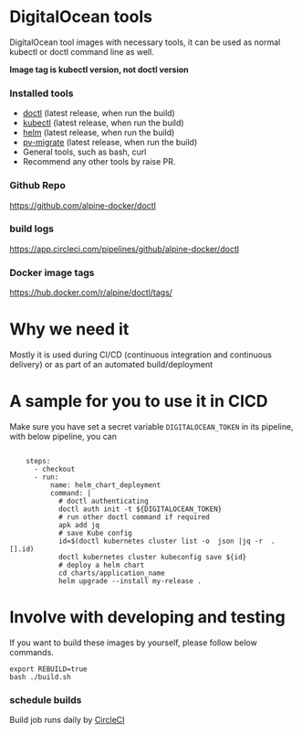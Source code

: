 # DigitalOcean tools 

DigitalOcean tool images with necessary tools, it can be used as normal kubectl or doctl command line as well.

**Image tag is kubectl version, not doctl version**

### Installed tools

- [doctl](https://github.com/digitalocean/doctl) (latest release, when run the build)
- [kubectl](https://github.com/kubernetes/kubectl) (latest release, when run the build)
- [helm](https://github.com/helm/helm) (latest release, when run the build)
- [pv-migrate](https://github.com/utkuozdemir/pv-migrate) (latest release, when run the build)
- General tools, such as bash, curl
- Recommend any other tools by raise PR.

### Github Repo

https://github.com/alpine-docker/doctl

### build logs

https://app.circleci.com/pipelines/github/alpine-docker/doctl

### Docker image tags

https://hub.docker.com/r/alpine/doctl/tags/

# Why we need it

Mostly it is used during CI/CD (continuous integration and continuous delivery) or as part of an automated build/deployment

# A sample for you to use it in CICD

Make sure you have set a secret variable `DIGITALOCEAN_TOKEN` in its pipeline, with below pipeline, you can 

```

    steps:
      - checkout
      - run:
          name: helm_chart_deployment
          command: |
            # doctl authenticating
            doctl auth init -t ${DIGITALOCEAN_TOKEN}
            # run other doctl command if required
            apk add jq
            # save Kube config
            id=$(doctl kubernetes cluster list -o  json |jq -r  .[].id)
            doctl kubernetes cluster kubeconfig save ${id}
            # deploy a helm chart
            cd charts/application_name
            helm upgrade --install my-release .
```

# Involve with developing and testing

If you want to build these images by yourself, please follow below commands.

```
export REBUILD=true
bash ./build.sh
```

### schedule builds

Build job runs daily by [CircleCI](https://circleci.com/dashboard)
